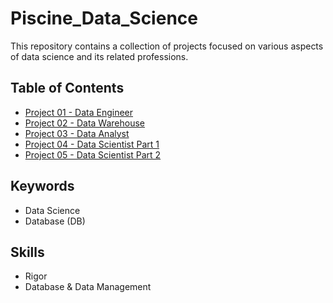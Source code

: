 # Piscine_Data_Science

This repository contains a collection of projects focused on various aspects of data science and its related professions.

## Table of Contents

- [Project 01 - Data Engineer](https://github.com/abaiao-r/Project_Data_Engineer)
- [Project 02 - Data Warehouse](https://github.com/abaiao-r/Project_Data_Warehouse)
- [Project 03 - Data Analyst](https://github.com/abaiao-r/Project_Data_Analyst)
- [Project 04 - Data Scientist Part 1](https://github.com/abaiao-r/Project_Data_Scientist_Part_1)
- [Project 05 - Data Scientist Part 2](https://github.com/abaiao-r/Project_Data_Scientist_Part_2)

## Keywords
- Data Science
- Database (DB)

## Skills
- Rigor
- Database & Data Management
